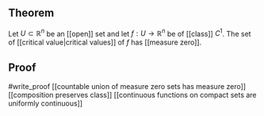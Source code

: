 ## Theorem
Let $U\subset\mathbb R^n$ be an [[open]] set and let $f:U\to\mathbb R^n$ be of [[class]] $C^1$.  The set of [[critical value|critical values]] of $f$ has [[measure zero]].
## Proof
#write_proof  [[countable union of measure zero sets has measure zero]] [[composition preserves class]] [[continuous functions on compact sets are uniformly continuous]]
